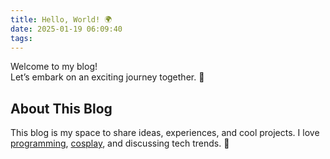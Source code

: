```yaml
---
title: Hello, World! 🌍
date: 2025-01-19 06:09:40
tags: 
---
```


Welcome to my blog!  
Let’s embark on an exciting journey together. 🎉  

## About This Blog  
This blog is my space to share ideas, experiences, and cool projects. I love [programming](#), [cosplay](#), and discussing tech trends. 🚀  
